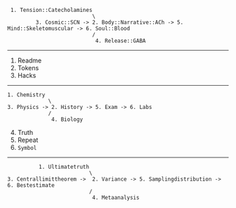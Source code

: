 
```
 1. Tension::Catecholamines
                           \
         3. Cosmic::SCN -> 2. Body::Narrative::ACh -> 5. Mind::Skeletomuscular -> 6. Soul::Blood
                           /
                            4. Release::GABA
```

---

1. Readme
2. Tokens
3. Hacks

---

```
1. Chemistry
             \
3. Physics -> 2. History -> 5. Exam -> 6. Labs
             /
              4. Biology
```

4. Truth
5. Repeat
6. `Symbol`

---


```
          1. Ultimatetruth
                          \
3. Centrallimittheorem ->  2. Variance -> 5. Samplingdistribution -> 6. Bestestimate
                          /
                           4. Metaanalysis
```
